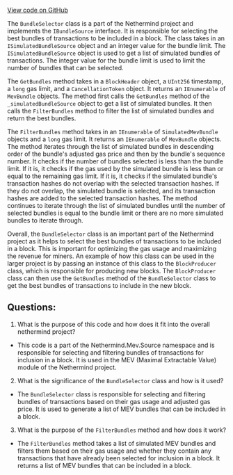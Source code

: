 [View code on GitHub](https://github.com/nethermindeth/nethermind/Nethermind.Mev/Source/BundleSelector.cs)

The `BundleSelector` class is a part of the Nethermind project and implements the `IBundleSource` interface. It is responsible for selecting the best bundles of transactions to be included in a block. The class takes in an `ISimulatedBundleSource` object and an integer value for the bundle limit. The `ISimulatedBundleSource` object is used to get a list of simulated bundles of transactions. The integer value for the bundle limit is used to limit the number of bundles that can be selected.

The `GetBundles` method takes in a `BlockHeader` object, a `UInt256` timestamp, a `long` gas limit, and a `CancellationToken` object. It returns an `IEnumerable` of `MevBundle` objects. The method first calls the `GetBundles` method of the `_simulatedBundleSource` object to get a list of simulated bundles. It then calls the `FilterBundles` method to filter the list of simulated bundles and return the best bundles.

The `FilterBundles` method takes in an `IEnumerable` of `SimulatedMevBundle` objects and a `long` gas limit. It returns an `IEnumerable` of `MevBundle` objects. The method iterates through the list of simulated bundles in descending order of the bundle's adjusted gas price and then by the bundle's sequence number. It checks if the number of bundles selected is less than the bundle limit. If it is, it checks if the gas used by the simulated bundle is less than or equal to the remaining gas limit. If it is, it checks if the simulated bundle's transaction hashes do not overlap with the selected transaction hashes. If they do not overlap, the simulated bundle is selected, and its transaction hashes are added to the selected transaction hashes. The method continues to iterate through the list of simulated bundles until the number of selected bundles is equal to the bundle limit or there are no more simulated bundles to iterate through.

Overall, the `BundleSelector` class is an important part of the Nethermind project as it helps to select the best bundles of transactions to be included in a block. This is important for optimizing the gas usage and maximizing the revenue for miners. An example of how this class can be used in the larger project is by passing an instance of this class to the `BlockProducer` class, which is responsible for producing new blocks. The `BlockProducer` class can then use the `GetBundles` method of the `BundleSelector` class to get the best bundles of transactions to include in the new block.
## Questions: 
 1. What is the purpose of this code and how does it fit into the overall nethermind project?
- This code is a part of the Nethermind.Mev.Source namespace and is responsible for selecting and filtering bundles of transactions for inclusion in a block. It is used in the MEV (Maximal Extractable Value) module of the Nethermind project.

2. What is the significance of the `BundleSelector` class and how is it used?
- The `BundleSelector` class is responsible for selecting and filtering bundles of transactions based on their gas usage and adjusted gas price. It is used to generate a list of MEV bundles that can be included in a block.

3. What is the purpose of the `FilterBundles` method and how does it work?
- The `FilterBundles` method takes a list of simulated MEV bundles and filters them based on their gas usage and whether they contain any transactions that have already been selected for inclusion in a block. It returns a list of MEV bundles that can be included in a block.